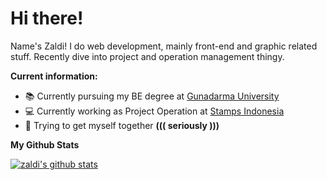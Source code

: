 # Hi there!

Name's Zaldi! I do web development, mainly front-end and graphic related stuff. Recently dive into project and operation management thingy.

**Current information:**
- 📚 Currently pursuing my BE degree at [Gunadarma University](https://www.gunadarma.ac.id/)
- 💻 Currently working as Project Operation at [Stamps Indonesia](https://about.stamps.id/#stamps)
- 🔮 Trying to get myself together <b>((( seriously )))</b>

**My Github Stats**
  
[![zaldi's github stats](https://github-readme-stats.vercel.app/api?username=fzld&show_icons=true)](https://github.com/anuraghazra/github-readme-stats)
